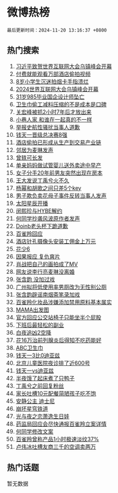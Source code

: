 # 微博热榜

`最后更新时间：2024-11-20 13:16:37 +0800`

## 热门搜索

1. [习近平致贺世界互联网大会乌镇峰会开幕](https://m.weibo.cn/search?containerid=100103type%3D1%26t%3D10%26q%3D%23%E4%B9%A0%E8%BF%91%E5%B9%B3%E8%87%B4%E8%B4%BA%E4%B8%96%E7%95%8C%E4%BA%92%E8%81%94%E7%BD%91%E5%A4%A7%E4%BC%9A%E4%B9%8C%E9%95%87%E5%B3%B0%E4%BC%9A%E5%BC%80%E5%B9%95%23&stream_entry_id=51&isnewpage=1&extparam=seat%3D1%26filter_type%3Drealtimehot%26stream_entry_id%3D51%26c_type%3D51%26cate%3D10103%26q%3D%2523%25E4%25B9%25A0%25E8%25BF%2591%25E5%25B9%25B3%25E8%2587%25B4%25E8%25B4%25BA%25E4%25B8%2596%25E7%2595%258C%25E4%25BA%2592%25E8%2581%2594%25E7%25BD%2591%25E5%25A4%25A7%25E4%25BC%259A%25E4%25B9%258C%25E9%2595%2587%25E5%25B3%25B0%25E4%25BC%259A%25E5%25BC%2580%25E5%25B9%2595%2523%26dgr%3D0%26pos%3D0%26display_time%3D1732079796%26pre_seqid%3D17320797961170235956815)
1. [付费就能观看万部酒店偷拍视频](https://m.weibo.cn/search?containerid=100103type%3D1%26t%3D10%26q%3D%23%E4%BB%98%E8%B4%B9%E5%B0%B1%E8%83%BD%E8%A7%82%E7%9C%8B%E4%B8%87%E9%83%A8%E9%85%92%E5%BA%97%E5%81%B7%E6%8B%8D%E8%A7%86%E9%A2%91%23&stream_entry_id=31&isnewpage=1&extparam=seat%3D1%26lcate%3D5001%26stream_entry_id%3D31%26q%3D%2523%25E4%25BB%2598%25E8%25B4%25B9%25E5%25B0%25B1%25E8%2583%25BD%25E8%25A7%2582%25E7%259C%258B%25E4%25B8%2587%25E9%2583%25A8%25E9%2585%2592%25E5%25BA%2597%25E5%2581%25B7%25E6%258B%258D%25E8%25A7%2586%25E9%25A2%2591%2523%26dgr%3D0%26filter_type%3Drealtimehot%26realpos%3D1%26pos%3D0%26flag%3D1%26cate%3D5001%26c_type%3D31%26band_rank%3D1%26display_time%3D1732079796%26pre_seqid%3D17320797961170235956815)
1. [8岁小学生沉迷拍烟卡手指溃烂](https://m.weibo.cn/search?containerid=100103type%3D1%26t%3D10%26q%3D%238%E5%B2%81%E5%B0%8F%E5%AD%A6%E7%94%9F%E6%B2%89%E8%BF%B7%E6%8B%8D%E7%83%9F%E5%8D%A1%E6%89%8B%E6%8C%87%E6%BA%83%E7%83%82%23&stream_entry_id=31&isnewpage=1&extparam=seat%3D1%26lcate%3D5001%26stream_entry_id%3D31%26q%3D%25238%25E5%25B2%2581%25E5%25B0%258F%25E5%25AD%25A6%25E7%2594%259F%25E6%25B2%2589%25E8%25BF%25B7%25E6%258B%258D%25E7%2583%259F%25E5%258D%25A1%25E6%2589%258B%25E6%258C%2587%25E6%25BA%2583%25E7%2583%2582%2523%26dgr%3D0%26filter_type%3Drealtimehot%26realpos%3D2%26pos%3D1%26flag%3D1%26cate%3D5001%26c_type%3D31%26band_rank%3D2%26display_time%3D1732079796%26pre_seqid%3D17320797961170235956815)
1. [2024世界互联网大会乌镇峰会开幕](https://m.weibo.cn/search?containerid=100103type%3D1%26t%3D10%26q%3D%232024%E4%B8%96%E7%95%8C%E4%BA%92%E8%81%94%E7%BD%91%E5%A4%A7%E4%BC%9A%E4%B9%8C%E9%95%87%E5%B3%B0%E4%BC%9A%E5%BC%80%E5%B9%95%23&stream_entry_id=31&isnewpage=1&extparam=seat%3D1%26lcate%3D5001%26stream_entry_id%3D31%26q%3D%25232024%25E4%25B8%2596%25E7%2595%258C%25E4%25BA%2592%25E8%2581%2594%25E7%25BD%2591%25E5%25A4%25A7%25E4%25BC%259A%25E4%25B9%258C%25E9%2595%2587%25E5%25B3%25B0%25E4%25BC%259A%25E5%25BC%2580%25E5%25B9%2595%2523%26dgr%3D0%26filter_type%3Drealtimehot%26realpos%3D3%26pos%3D2%26flag%3D0%26cate%3D5001%26c_type%3D31%26band_rank%3D3%26display_time%3D1732079796%26pre_seqid%3D17320797961170235956815)
1. [31岁985毕业国企设计师坠亡](https://m.weibo.cn/search?containerid=100103type%3D1%26t%3D10%26q%3D%2331%E5%B2%81985%E6%AF%95%E4%B8%9A%E5%9B%BD%E4%BC%81%E8%AE%BE%E8%AE%A1%E5%B8%88%E5%9D%A0%E4%BA%A1%23&stream_entry_id=31&isnewpage=1&extparam=seat%3D1%26lcate%3D5001%26stream_entry_id%3D31%26q%3D%252331%25E5%25B2%2581985%25E6%25AF%2595%25E4%25B8%259A%25E5%259B%25BD%25E4%25BC%2581%25E8%25AE%25BE%25E8%25AE%25A1%25E5%25B8%2588%25E5%259D%25A0%25E4%25BA%25A1%2523%26dgr%3D0%26filter_type%3Drealtimehot%26realpos%3D4%26pos%3D3%26flag%3D1%26cate%3D5001%26c_type%3D31%26band_rank%3D4%26display_time%3D1732079796%26pre_seqid%3D17320797961170235956815)
1. [卫生巾偷工减料压缩的不是成本是口碑](https://m.weibo.cn/search?containerid=100103type%3D1%26t%3D10%26q%3D%23%E5%8D%AB%E7%94%9F%E5%B7%BE%E5%81%B7%E5%B7%A5%E5%87%8F%E6%96%99%E5%8E%8B%E7%BC%A9%E7%9A%84%E4%B8%8D%E6%98%AF%E6%88%90%E6%9C%AC%E6%98%AF%E5%8F%A3%E7%A2%91%23&stream_entry_id=31&isnewpage=1&extparam=seat%3D1%26lcate%3D5001%26stream_entry_id%3D31%26q%3D%2523%25E5%258D%25AB%25E7%2594%259F%25E5%25B7%25BE%25E5%2581%25B7%25E5%25B7%25A5%25E5%2587%258F%25E6%2596%2599%25E5%258E%258B%25E7%25BC%25A9%25E7%259A%2584%25E4%25B8%258D%25E6%2598%25AF%25E6%2588%2590%25E6%259C%25AC%25E6%2598%25AF%25E5%258F%25A3%25E7%25A2%2591%2523%26dgr%3D0%26filter_type%3Drealtimehot%26realpos%3D5%26pos%3D4%26flag%3D0%26cate%3D5001%26c_type%3D31%26band_rank%3D5%26display_time%3D1732079796%26pre_seqid%3D17320797961170235956815)
1. [关宏峰被抓2小时7年后才放出来](https://m.weibo.cn/search?containerid=100103type%3D1%26t%3D10%26q%3D%E5%85%B3%E5%AE%8F%E5%B3%B0%E8%A2%AB%E6%8A%932%E5%B0%8F%E6%97%B67%E5%B9%B4%E5%90%8E%E6%89%8D%E6%94%BE%E5%87%BA%E6%9D%A5&stream_entry_id=31&isnewpage=1&extparam=seat%3D1%26lcate%3D5001%26stream_entry_id%3D31%26q%3D%25E5%2585%25B3%25E5%25AE%258F%25E5%25B3%25B0%25E8%25A2%25AB%25E6%258A%25932%25E5%25B0%258F%25E6%2597%25B67%25E5%25B9%25B4%25E5%2590%258E%25E6%2589%258D%25E6%2594%25BE%25E5%2587%25BA%25E6%259D%25A5%26dgr%3D0%26filter_type%3Drealtimehot%26realpos%3D6%26pos%3D5%26flag%3D1%26cate%3D5001%26c_type%3D31%26band_rank%3D6%26display_time%3D1732079796%26pre_seqid%3D17320797961170235956815)
1. [小巷人家 和谁在一起真的不一样](https://m.weibo.cn/search?containerid=100103type%3D1%26t%3D10%26q%3D%E5%B0%8F%E5%B7%B7%E4%BA%BA%E5%AE%B6+%E5%92%8C%E8%B0%81%E5%9C%A8%E4%B8%80%E8%B5%B7%E7%9C%9F%E7%9A%84%E4%B8%8D%E4%B8%80%E6%A0%B7&stream_entry_id=31&isnewpage=1&extparam=seat%3D1%26lcate%3D5001%26stream_entry_id%3D31%26q%3D%25E5%25B0%258F%25E5%25B7%25B7%25E4%25BA%25BA%25E5%25AE%25B6%2520%25E5%2592%258C%25E8%25B0%2581%25E5%259C%25A8%25E4%25B8%2580%25E8%25B5%25B7%25E7%259C%259F%25E7%259A%2584%25E4%25B8%258D%25E4%25B8%2580%25E6%25A0%25B7%26dgr%3D0%26filter_type%3Drealtimehot%26realpos%3D7%26pos%3D6%26flag%3D1%26cate%3D5001%26c_type%3D31%26band_rank%3D7%26display_time%3D1732079796%26pre_seqid%3D17320797961170235956815)
1. [举报史航性骚扰当事人道歉](https://m.weibo.cn/search?containerid=100103type%3D1%26t%3D10%26q%3D%23%E4%B8%BE%E6%8A%A5%E5%8F%B2%E8%88%AA%E6%80%A7%E9%AA%9A%E6%89%B0%E5%BD%93%E4%BA%8B%E4%BA%BA%E9%81%93%E6%AD%89%23&stream_entry_id=31&isnewpage=1&extparam=seat%3D1%26lcate%3D5001%26stream_entry_id%3D31%26q%3D%2523%25E4%25B8%25BE%25E6%258A%25A5%25E5%258F%25B2%25E8%2588%25AA%25E6%2580%25A7%25E9%25AA%259A%25E6%2589%25B0%25E5%25BD%2593%25E4%25BA%258B%25E4%25BA%25BA%25E9%2581%2593%25E6%25AD%2589%2523%26dgr%3D0%26filter_type%3Drealtimehot%26realpos%3D8%26pos%3D7%26flag%3D1%26cate%3D5001%26c_type%3D31%26band_rank%3D8%26display_time%3D1732079796%26pre_seqid%3D17320797961170235956815)
1. [钱天一晋级总决赛8强](https://m.weibo.cn/search?containerid=100103type%3D1%26t%3D10%26q%3D%23%E9%92%B1%E5%A4%A9%E4%B8%80%E6%99%8B%E7%BA%A7%E6%80%BB%E5%86%B3%E8%B5%9B8%E5%BC%BA%23&stream_entry_id=31&isnewpage=1&extparam=seat%3D1%26lcate%3D5001%26stream_entry_id%3D31%26q%3D%2523%25E9%2592%25B1%25E5%25A4%25A9%25E4%25B8%2580%25E6%2599%258B%25E7%25BA%25A7%25E6%2580%25BB%25E5%2586%25B3%25E8%25B5%259B8%25E5%25BC%25BA%2523%26dgr%3D0%26filter_type%3Drealtimehot%26realpos%3D9%26pos%3D8%26flag%3D1%26cate%3D5001%26c_type%3D31%26band_rank%3D9%26display_time%3D1732079796%26pre_seqid%3D17320797961170235956815)
1. [酒店偷拍已形成从生产到交易产业链](https://m.weibo.cn/search?containerid=100103type%3D1%26t%3D10%26q%3D%23%E9%85%92%E5%BA%97%E5%81%B7%E6%8B%8D%E5%B7%B2%E5%BD%A2%E6%88%90%E4%BB%8E%E7%94%9F%E4%BA%A7%E5%88%B0%E4%BA%A4%E6%98%93%E4%BA%A7%E4%B8%9A%E9%93%BE%23&stream_entry_id=31&isnewpage=1&extparam=seat%3D1%26lcate%3D5001%26stream_entry_id%3D31%26q%3D%2523%25E9%2585%2592%25E5%25BA%2597%25E5%2581%25B7%25E6%258B%258D%25E5%25B7%25B2%25E5%25BD%25A2%25E6%2588%2590%25E4%25BB%258E%25E7%2594%259F%25E4%25BA%25A7%25E5%2588%25B0%25E4%25BA%25A4%25E6%2598%2593%25E4%25BA%25A7%25E4%25B8%259A%25E9%2593%25BE%2523%26dgr%3D0%26filter_type%3Drealtimehot%26realpos%3D10%26pos%3D9%26flag%3D1%26cate%3D5001%26c_type%3D31%26band_rank%3D10%26display_time%3D1732079796%26pre_seqid%3D17320797961170235956815)
1. [邻居为麦琳发声](https://m.weibo.cn/search?containerid=100103type%3D1%26t%3D10%26q%3D%23%E9%82%BB%E5%B1%85%E4%B8%BA%E9%BA%A6%E7%90%B3%E5%8F%91%E5%A3%B0%23&stream_entry_id=31&isnewpage=1&extparam=seat%3D1%26lcate%3D5001%26stream_entry_id%3D31%26q%3D%2523%25E9%2582%25BB%25E5%25B1%2585%25E4%25B8%25BA%25E9%25BA%25A6%25E7%2590%25B3%25E5%258F%2591%25E5%25A3%25B0%2523%26dgr%3D0%26filter_type%3Drealtimehot%26realpos%3D11%26pos%3D10%26flag%3D1%26cate%3D5001%26c_type%3D31%26band_rank%3D11%26display_time%3D1732079796%26pre_seqid%3D17320797961170235956815)
1. [曾轶可长发](https://m.weibo.cn/search?containerid=100103type%3D1%26t%3D10%26q%3D%E6%9B%BE%E8%BD%B6%E5%8F%AF%E9%95%BF%E5%8F%91&stream_entry_id=31&isnewpage=1&extparam=seat%3D1%26lcate%3D5001%26stream_entry_id%3D31%26q%3D%25E6%259B%25BE%25E8%25BD%25B6%25E5%258F%25AF%25E9%2595%25BF%25E5%258F%2591%26dgr%3D0%26filter_type%3Drealtimehot%26realpos%3D12%26pos%3D11%26flag%3D1%26cate%3D5001%26c_type%3D31%26band_rank%3D12%26display_time%3D1732079796%26pre_seqid%3D17320797961170235956815)
1. [单亲妈妈做试管婴儿送外卖途中早产](https://m.weibo.cn/search?containerid=100103type%3D1%26t%3D10%26q%3D%23%E5%8D%95%E4%BA%B2%E5%A6%88%E5%A6%88%E5%81%9A%E8%AF%95%E7%AE%A1%E5%A9%B4%E5%84%BF%E9%80%81%E5%A4%96%E5%8D%96%E9%80%94%E4%B8%AD%E6%97%A9%E4%BA%A7%23&stream_entry_id=31&isnewpage=1&extparam=seat%3D1%26lcate%3D5001%26stream_entry_id%3D31%26q%3D%2523%25E5%258D%2595%25E4%25BA%25B2%25E5%25A6%2588%25E5%25A6%2588%25E5%2581%259A%25E8%25AF%2595%25E7%25AE%25A1%25E5%25A9%25B4%25E5%2584%25BF%25E9%2580%2581%25E5%25A4%2596%25E5%258D%2596%25E9%2580%2594%25E4%25B8%25AD%25E6%2597%25A9%25E4%25BA%25A7%2523%26dgr%3D0%26filter_type%3Drealtimehot%26realpos%3D13%26pos%3D12%26flag%3D2%26cate%3D5001%26c_type%3D31%26band_rank%3D13%26display_time%3D1732079796%26pre_seqid%3D17320797961170235956815)
1. [女子分手20年前男友突然出现在房本](https://m.weibo.cn/search?containerid=100103type%3D1%26t%3D10%26q%3D%23%E5%A5%B3%E5%AD%90%E5%88%86%E6%89%8B20%E5%B9%B4%E5%89%8D%E7%94%B7%E5%8F%8B%E7%AA%81%E7%84%B6%E5%87%BA%E7%8E%B0%E5%9C%A8%E6%88%BF%E6%9C%AC%23&stream_entry_id=31&isnewpage=1&extparam=seat%3D1%26lcate%3D5001%26stream_entry_id%3D31%26q%3D%2523%25E5%25A5%25B3%25E5%25AD%2590%25E5%2588%2586%25E6%2589%258B20%25E5%25B9%25B4%25E5%2589%258D%25E7%2594%25B7%25E5%258F%258B%25E7%25AA%2581%25E7%2584%25B6%25E5%2587%25BA%25E7%258E%25B0%25E5%259C%25A8%25E6%2588%25BF%25E6%259C%25AC%2523%26dgr%3D0%26filter_type%3Drealtimehot%26realpos%3D14%26pos%3D13%26flag%3D2%26cate%3D5001%26c_type%3D31%26band_rank%3D14%26display_time%3D1732079796%26pre_seqid%3D17320797961170235956815)
1. [王大发说丁禹兮火不久](https://m.weibo.cn/search?containerid=100103type%3D1%26t%3D10%26q%3D%23%E7%8E%8B%E5%A4%A7%E5%8F%91%E8%AF%B4%E4%B8%81%E7%A6%B9%E5%85%AE%E7%81%AB%E4%B8%8D%E4%B9%85%23&stream_entry_id=31&isnewpage=1&extparam=seat%3D1%26lcate%3D5001%26stream_entry_id%3D31%26q%3D%2523%25E7%258E%258B%25E5%25A4%25A7%25E5%258F%2591%25E8%25AF%25B4%25E4%25B8%2581%25E7%25A6%25B9%25E5%2585%25AE%25E7%2581%25AB%25E4%25B8%258D%25E4%25B9%2585%2523%26dgr%3D0%26filter_type%3Drealtimehot%26realpos%3D15%26pos%3D14%26flag%3D2%26cate%3D5001%26c_type%3D31%26band_rank%3D15%26display_time%3D1732079796%26pre_seqid%3D17320797961170235956815)
1. [杨幂和胡歌之间只差5个key](https://m.weibo.cn/search?containerid=100103type%3D1%26t%3D10%26q%3D%23%E6%9D%A8%E5%B9%82%E5%92%8C%E8%83%A1%E6%AD%8C%E4%B9%8B%E9%97%B4%E5%8F%AA%E5%B7%AE5%E4%B8%AAkey%23&stream_entry_id=31&isnewpage=1&extparam=seat%3D1%26lcate%3D5001%26stream_entry_id%3D31%26q%3D%2523%25E6%259D%25A8%25E5%25B9%2582%25E5%2592%258C%25E8%2583%25A1%25E6%25AD%258C%25E4%25B9%258B%25E9%2597%25B4%25E5%258F%25AA%25E5%25B7%25AE5%25E4%25B8%25AAkey%2523%26dgr%3D0%26filter_type%3Drealtimehot%26realpos%3D16%26pos%3D15%26flag%3D2%26cate%3D5001%26c_type%3D31%26band_rank%3D16%26display_time%3D1732079796%26pre_seqid%3D17320797961170235956815)
1. [男子欺负卖花母子事件反转当事人发声](https://m.weibo.cn/search?containerid=100103type%3D1%26t%3D10%26q%3D%23%E7%94%B7%E5%AD%90%E6%AC%BA%E8%B4%9F%E5%8D%96%E8%8A%B1%E6%AF%8D%E5%AD%90%E4%BA%8B%E4%BB%B6%E5%8F%8D%E8%BD%AC%E5%BD%93%E4%BA%8B%E4%BA%BA%E5%8F%91%E5%A3%B0%23&stream_entry_id=31&isnewpage=1&extparam=seat%3D1%26lcate%3D5001%26stream_entry_id%3D31%26q%3D%2523%25E7%2594%25B7%25E5%25AD%2590%25E6%25AC%25BA%25E8%25B4%259F%25E5%258D%2596%25E8%258A%25B1%25E6%25AF%258D%25E5%25AD%2590%25E4%25BA%258B%25E4%25BB%25B6%25E5%258F%258D%25E8%25BD%25AC%25E5%25BD%2593%25E4%25BA%258B%25E4%25BA%25BA%25E5%258F%2591%25E5%25A3%25B0%2523%26dgr%3D0%26filter_type%3Drealtimehot%26realpos%3D17%26pos%3D16%26flag%3D1%26cate%3D5001%26c_type%3D31%26band_rank%3D17%26display_time%3D1732079796%26pre_seqid%3D17320797961170235956815)
1. [太阳星辰开播](https://m.weibo.cn/search?containerid=100103type%3D1%26t%3D10%26q%3D%23%E5%A4%AA%E9%98%B3%E6%98%9F%E8%BE%B0%E5%BC%80%E6%92%AD%23&stream_entry_id=31&isnewpage=1&extparam=seat%3D1%26lcate%3D5001%26stream_entry_id%3D31%26q%3D%2523%25E5%25A4%25AA%25E9%2598%25B3%25E6%2598%259F%25E8%25BE%25B0%25E5%25BC%2580%25E6%2592%25AD%2523%26dgr%3D0%26filter_type%3Drealtimehot%26realpos%3D18%26pos%3D17%26flag%3D1%26cate%3D5001%26c_type%3D31%26band_rank%3D18%26display_time%3D1732079796%26pre_seqid%3D17320797961170235956815)
1. [闵熙珍与HYBE解约](https://m.weibo.cn/search?containerid=100103type%3D1%26t%3D10%26q%3D%23%E9%97%B5%E7%86%99%E7%8F%8D%E4%B8%8EHYBE%E8%A7%A3%E7%BA%A6%23&stream_entry_id=31&isnewpage=1&extparam=seat%3D1%26lcate%3D5001%26stream_entry_id%3D31%26q%3D%2523%25E9%2597%25B5%25E7%2586%2599%25E7%258F%258D%25E4%25B8%258EHYBE%25E8%25A7%25A3%25E7%25BA%25A6%2523%26dgr%3D0%26filter_type%3Drealtimehot%26realpos%3D19%26pos%3D18%26flag%3D1%26cate%3D5001%26c_type%3D31%26band_rank%3D19%26display_time%3D1732079796%26pre_seqid%3D17320797961170235956815)
1. [何同学抄袭风波原作者发声](https://m.weibo.cn/search?containerid=100103type%3D1%26t%3D10%26q%3D%23%E4%BD%95%E5%90%8C%E5%AD%A6%E6%8A%84%E8%A2%AD%E9%A3%8E%E6%B3%A2%E5%8E%9F%E4%BD%9C%E8%80%85%E5%8F%91%E5%A3%B0%23&stream_entry_id=31&isnewpage=1&extparam=seat%3D1%26lcate%3D5001%26stream_entry_id%3D31%26q%3D%2523%25E4%25BD%2595%25E5%2590%258C%25E5%25AD%25A6%25E6%258A%2584%25E8%25A2%25AD%25E9%25A3%258E%25E6%25B3%25A2%25E5%258E%259F%25E4%25BD%259C%25E8%2580%2585%25E5%258F%2591%25E5%25A3%25B0%2523%26dgr%3D0%26filter_type%3Drealtimehot%26realpos%3D20%26pos%3D19%26flag%3D0%26cate%3D5001%26c_type%3D31%26band_rank%3D20%26display_time%3D1732079796%26pre_seqid%3D17320797961170235956815)
1. [Doinb老头杯下跪道歉](https://m.weibo.cn/search?containerid=100103type%3D1%26t%3D10%26q%3D%23Doinb%E8%80%81%E5%A4%B4%E6%9D%AF%E4%B8%8B%E8%B7%AA%E9%81%93%E6%AD%89%23&stream_entry_id=31&isnewpage=1&extparam=seat%3D1%26lcate%3D5001%26stream_entry_id%3D31%26q%3D%2523Doinb%25E8%2580%2581%25E5%25A4%25B4%25E6%259D%25AF%25E4%25B8%258B%25E8%25B7%25AA%25E9%2581%2593%25E6%25AD%2589%2523%26dgr%3D0%26filter_type%3Drealtimehot%26realpos%3D21%26pos%3D20%26flag%3D0%26cate%3D5001%26c_type%3D31%26band_rank%3D21%26display_time%3D1732079796%26pre_seqid%3D17320797961170235956815)
1. [百雀羚回应](https://m.weibo.cn/search?containerid=100103type%3D1%26t%3D10%26q%3D%23%E7%99%BE%E9%9B%80%E7%BE%9A%E5%9B%9E%E5%BA%94%23&stream_entry_id=31&isnewpage=1&extparam=seat%3D1%26lcate%3D5001%26stream_entry_id%3D31%26q%3D%2523%25E7%2599%25BE%25E9%259B%2580%25E7%25BE%259A%25E5%259B%259E%25E5%25BA%2594%2523%26dgr%3D0%26filter_type%3Drealtimehot%26realpos%3D22%26pos%3D21%26flag%3D0%26cate%3D5001%26c_type%3D31%26band_rank%3D22%26display_time%3D1732079796%26pre_seqid%3D17320797961170235956815)
1. [酒店针孔摄像头安装工佣金上万元](https://m.weibo.cn/search?containerid=100103type%3D1%26t%3D10%26q%3D%23%E9%85%92%E5%BA%97%E9%92%88%E5%AD%94%E6%91%84%E5%83%8F%E5%A4%B4%E5%AE%89%E8%A3%85%E5%B7%A5%E4%BD%A3%E9%87%91%E4%B8%8A%E4%B8%87%E5%85%83%23&stream_entry_id=31&isnewpage=1&extparam=seat%3D1%26lcate%3D5001%26stream_entry_id%3D31%26q%3D%2523%25E9%2585%2592%25E5%25BA%2597%25E9%2592%2588%25E5%25AD%2594%25E6%2591%2584%25E5%2583%258F%25E5%25A4%25B4%25E5%25AE%2589%25E8%25A3%2585%25E5%25B7%25A5%25E4%25BD%25A3%25E9%2587%2591%25E4%25B8%258A%25E4%25B8%2587%25E5%2585%2583%2523%26dgr%3D0%26filter_type%3Drealtimehot%26realpos%3D23%26pos%3D22%26flag%3D0%26cate%3D5001%26c_type%3D31%26band_rank%3D23%26display_time%3D1732079796%26pre_seqid%3D17320797961170235956815)
1. [花少6](https://m.weibo.cn/search?containerid=100103type%3D1%26t%3D10%26q%3D%E8%8A%B1%E5%B0%916&stream_entry_id=31&isnewpage=1&extparam=seat%3D1%26lcate%3D5001%26stream_entry_id%3D31%26q%3D%25E8%258A%25B1%25E5%25B0%25916%26dgr%3D0%26filter_type%3Drealtimehot%26realpos%3D24%26pos%3D23%26flag%3D1%26cate%3D5001%26c_type%3D31%26band_rank%3D24%26display_time%3D1732079796%26pre_seqid%3D17320797961170235956815)
1. [因果报应 复仇爽片](https://m.weibo.cn/search?containerid=100103type%3D1%26t%3D10%26q%3D%E5%9B%A0%E6%9E%9C%E6%8A%A5%E5%BA%94+%E5%A4%8D%E4%BB%87%E7%88%BD%E7%89%87&stream_entry_id=31&isnewpage=1&extparam=seat%3D1%26lcate%3D5001%26stream_entry_id%3D31%26q%3D%25E5%259B%25A0%25E6%259E%259C%25E6%258A%25A5%25E5%25BA%2594%2520%25E5%25A4%258D%25E4%25BB%2587%25E7%2588%25BD%25E7%2589%2587%26dgr%3D0%26filter_type%3Drealtimehot%26realpos%3D25%26pos%3D24%26flag%3D1%26cate%3D5001%26c_type%3D31%26band_rank%3D25%26display_time%3D1732079796%26pre_seqid%3D17320797961170235956815)
1. [肖战把自己的画拍成了MV](https://m.weibo.cn/search?containerid=100103type%3D1%26t%3D10%26q%3D%23%E8%82%96%E6%88%98%E6%8A%8A%E8%87%AA%E5%B7%B1%E7%9A%84%E7%94%BB%E6%8B%8D%E6%88%90%E4%BA%86MV%23&stream_entry_id=31&isnewpage=1&extparam=seat%3D1%26lcate%3D5001%26stream_entry_id%3D31%26q%3D%2523%25E8%2582%2596%25E6%2588%2598%25E6%258A%258A%25E8%2587%25AA%25E5%25B7%25B1%25E7%259A%2584%25E7%2594%25BB%25E6%258B%258D%25E6%2588%2590%25E4%25BA%2586MV%2523%26dgr%3D0%26filter_type%3Drealtimehot%26realpos%3D26%26pos%3D25%26flag%3D1%26cate%3D5001%26c_type%3D31%26band_rank%3D26%26display_time%3D1732079796%26pre_seqid%3D17320797961170235956815)
1. [网友说李行亮麦琳没离婚](https://m.weibo.cn/search?containerid=100103type%3D1%26t%3D10%26q%3D%23%E7%BD%91%E5%8F%8B%E8%AF%B4%E6%9D%8E%E8%A1%8C%E4%BA%AE%E9%BA%A6%E7%90%B3%E6%B2%A1%E7%A6%BB%E5%A9%9A%23&stream_entry_id=31&isnewpage=1&extparam=seat%3D1%26lcate%3D5001%26stream_entry_id%3D31%26q%3D%2523%25E7%25BD%2591%25E5%258F%258B%25E8%25AF%25B4%25E6%259D%258E%25E8%25A1%258C%25E4%25BA%25AE%25E9%25BA%25A6%25E7%2590%25B3%25E6%25B2%25A1%25E7%25A6%25BB%25E5%25A9%259A%2523%26dgr%3D0%26filter_type%3Drealtimehot%26realpos%3D27%26pos%3D26%26flag%3D1%26cate%3D5001%26c_type%3D31%26band_rank%3D27%26display_time%3D1732079796%26pre_seqid%3D17320797961170235956815)
1. [张含韵 没加过戏](https://m.weibo.cn/search?containerid=100103type%3D1%26t%3D10%26q%3D%E5%BC%A0%E5%90%AB%E9%9F%B5+%E6%B2%A1%E5%8A%A0%E8%BF%87%E6%88%8F&stream_entry_id=31&isnewpage=1&extparam=seat%3D1%26lcate%3D5001%26stream_entry_id%3D31%26q%3D%25E5%25BC%25A0%25E5%2590%25AB%25E9%259F%25B5%2520%25E6%25B2%25A1%25E5%258A%25A0%25E8%25BF%2587%25E6%2588%258F%26dgr%3D0%26filter_type%3Drealtimehot%26realpos%3D28%26pos%3D27%26flag%3D1%26cate%3D5001%26c_type%3D31%26band_rank%3D28%26display_time%3D1732079796%26pre_seqid%3D17320797961170235956815)
1. [广州拟将低使用率男厕改为无性别公厕](https://m.weibo.cn/search?containerid=100103type%3D1%26t%3D10%26q%3D%23%E5%B9%BF%E5%B7%9E%E6%8B%9F%E5%B0%86%E4%BD%8E%E4%BD%BF%E7%94%A8%E7%8E%87%E7%94%B7%E5%8E%95%E6%94%B9%E4%B8%BA%E6%97%A0%E6%80%A7%E5%88%AB%E5%85%AC%E5%8E%95%23&stream_entry_id=31&isnewpage=1&extparam=seat%3D1%26lcate%3D5001%26stream_entry_id%3D31%26q%3D%2523%25E5%25B9%25BF%25E5%25B7%259E%25E6%258B%259F%25E5%25B0%2586%25E4%25BD%258E%25E4%25BD%25BF%25E7%2594%25A8%25E7%258E%2587%25E7%2594%25B7%25E5%258E%2595%25E6%2594%25B9%25E4%25B8%25BA%25E6%2597%25A0%25E6%2580%25A7%25E5%2588%25AB%25E5%2585%25AC%25E5%258E%2595%2523%26dgr%3D0%26filter_type%3Drealtimehot%26realpos%3D29%26pos%3D28%26flag%3D0%26cate%3D5001%26c_type%3D31%26band_rank%3D29%26display_time%3D1732079796%26pre_seqid%3D17320797961170235956815)
1. [张含韵辟谣南烟斋笔录加戏](https://m.weibo.cn/search?containerid=100103type%3D1%26t%3D10%26q%3D%23%E5%BC%A0%E5%90%AB%E9%9F%B5%E8%BE%9F%E8%B0%A3%E5%8D%97%E7%83%9F%E6%96%8B%E7%AC%94%E5%BD%95%E5%8A%A0%E6%88%8F%23&stream_entry_id=31&isnewpage=1&extparam=seat%3D1%26lcate%3D5001%26stream_entry_id%3D31%26q%3D%2523%25E5%25BC%25A0%25E5%2590%25AB%25E9%259F%25B5%25E8%25BE%259F%25E8%25B0%25A3%25E5%258D%2597%25E7%2583%259F%25E6%2596%258B%25E7%25AC%2594%25E5%25BD%2595%25E5%258A%25A0%25E6%2588%258F%2523%26dgr%3D0%26filter_type%3Drealtimehot%26realpos%3D30%26pos%3D29%26flag%3D1%26cate%3D5001%26c_type%3D31%26band_rank%3D30%26display_time%3D1732079796%26pre_seqid%3D17320797961170235956815)
1. [百雀羚化妆品涉嫌添加禁用原料基本属实](https://m.weibo.cn/search?containerid=100103type%3D1%26t%3D10%26q%3D%23%E7%99%BE%E9%9B%80%E7%BE%9A%E5%8C%96%E5%A6%86%E5%93%81%E6%B6%89%E5%AB%8C%E6%B7%BB%E5%8A%A0%E7%A6%81%E7%94%A8%E5%8E%9F%E6%96%99%E5%9F%BA%E6%9C%AC%E5%B1%9E%E5%AE%9E%23&stream_entry_id=31&isnewpage=1&extparam=seat%3D1%26lcate%3D5001%26stream_entry_id%3D31%26q%3D%2523%25E7%2599%25BE%25E9%259B%2580%25E7%25BE%259A%25E5%258C%2596%25E5%25A6%2586%25E5%2593%2581%25E6%25B6%2589%25E5%25AB%258C%25E6%25B7%25BB%25E5%258A%25A0%25E7%25A6%2581%25E7%2594%25A8%25E5%258E%259F%25E6%2596%2599%25E5%259F%25BA%25E6%259C%25AC%25E5%25B1%259E%25E5%25AE%259E%2523%26dgr%3D0%26filter_type%3Drealtimehot%26realpos%3D31%26pos%3D30%26flag%3D0%26cate%3D5001%26c_type%3D31%26band_rank%3D31%26display_time%3D1732079796%26pre_seqid%3D17320797961170235956815)
1. [MAMA出发图](https://m.weibo.cn/search?containerid=100103type%3D1%26t%3D10%26q%3D%23MAMA%E5%87%BA%E5%8F%91%E5%9B%BE%23&stream_entry_id=31&isnewpage=1&extparam=seat%3D1%26lcate%3D5001%26stream_entry_id%3D31%26q%3D%2523MAMA%25E5%2587%25BA%25E5%258F%2591%25E5%259B%25BE%2523%26dgr%3D0%26filter_type%3Drealtimehot%26realpos%3D32%26pos%3D31%26flag%3D0%26cate%3D5001%26c_type%3D31%26band_rank%3D32%26display_time%3D1732079796%26pre_seqid%3D17320797961170235956815)
1. [官方回应公交站椅子只能坐半个屁股](https://m.weibo.cn/search?containerid=100103type%3D1%26t%3D10%26q%3D%23%E5%AE%98%E6%96%B9%E5%9B%9E%E5%BA%94%E5%85%AC%E4%BA%A4%E7%AB%99%E6%A4%85%E5%AD%90%E5%8F%AA%E8%83%BD%E5%9D%90%E5%8D%8A%E4%B8%AA%E5%B1%81%E8%82%A1%23&stream_entry_id=31&isnewpage=1&extparam=seat%3D1%26lcate%3D5001%26stream_entry_id%3D31%26q%3D%2523%25E5%25AE%2598%25E6%2596%25B9%25E5%259B%259E%25E5%25BA%2594%25E5%2585%25AC%25E4%25BA%25A4%25E7%25AB%2599%25E6%25A4%2585%25E5%25AD%2590%25E5%258F%25AA%25E8%2583%25BD%25E5%259D%2590%25E5%258D%258A%25E4%25B8%25AA%25E5%25B1%2581%25E8%2582%25A1%2523%26dgr%3D0%26filter_type%3Drealtimehot%26realpos%3D33%26pos%3D32%26flag%3D1%26cate%3D5001%26c_type%3D31%26band_rank%3D33%26display_time%3D1732079796%26pre_seqid%3D17320797961170235956815)
1. [下班后最轻松的副业](https://m.weibo.cn/search?containerid=100103type%3D1%26t%3D10%26q%3D%E4%B8%8B%E7%8F%AD%E5%90%8E%E6%9C%80%E8%BD%BB%E6%9D%BE%E7%9A%84%E5%89%AF%E4%B8%9A&stream_entry_id=31&isnewpage=1&extparam=seat%3D1%26lcate%3D5001%26stream_entry_id%3D31%26q%3D%25E4%25B8%258B%25E7%258F%25AD%25E5%2590%258E%25E6%259C%2580%25E8%25BD%25BB%25E6%259D%25BE%25E7%259A%2584%25E5%2589%25AF%25E4%25B8%259A%26dgr%3D0%26filter_type%3Drealtimehot%26realpos%3D34%26pos%3D33%26flag%3D0%26cate%3D5001%26c_type%3D31%26band_rank%3D34%26display_time%3D1732079796%26pre_seqid%3D17320797961170235956815)
1. [白夜追凶2空降](https://m.weibo.cn/search?containerid=100103type%3D1%26t%3D10%26q%3D%E7%99%BD%E5%A4%9C%E8%BF%BD%E5%87%B62%E7%A9%BA%E9%99%8D&stream_entry_id=31&isnewpage=1&extparam=seat%3D1%26lcate%3D5001%26stream_entry_id%3D31%26q%3D%25E7%2599%25BD%25E5%25A4%259C%25E8%25BF%25BD%25E5%2587%25B62%25E7%25A9%25BA%25E9%2599%258D%26dgr%3D0%26filter_type%3Drealtimehot%26realpos%3D35%26pos%3D34%26flag%3D1%26cate%3D5001%26c_type%3D31%26band_rank%3D35%26display_time%3D1732079796%26pre_seqid%3D17320797961170235956815)
1. [花16万治前列腺炎后得知不吃药能好](https://m.weibo.cn/search?containerid=100103type%3D1%26t%3D10%26q%3D%23%E8%8A%B116%E4%B8%87%E6%B2%BB%E5%89%8D%E5%88%97%E8%85%BA%E7%82%8E%E5%90%8E%E5%BE%97%E7%9F%A5%E4%B8%8D%E5%90%83%E8%8D%AF%E8%83%BD%E5%A5%BD%23&stream_entry_id=31&isnewpage=1&extparam=seat%3D1%26lcate%3D5001%26stream_entry_id%3D31%26q%3D%2523%25E8%258A%25B116%25E4%25B8%2587%25E6%25B2%25BB%25E5%2589%258D%25E5%2588%2597%25E8%2585%25BA%25E7%2582%258E%25E5%2590%258E%25E5%25BE%2597%25E7%259F%25A5%25E4%25B8%258D%25E5%2590%2583%25E8%258D%25AF%25E8%2583%25BD%25E5%25A5%25BD%2523%26dgr%3D0%26filter_type%3Drealtimehot%26realpos%3D36%26pos%3D35%26flag%3D0%26cate%3D5001%26c_type%3D31%26band_rank%3D36%26display_time%3D1732079796%26pre_seqid%3D17320797961170235956815)
1. [ABC卫生巾](https://m.weibo.cn/search?containerid=100103type%3D1%26t%3D10%26q%3D%23ABC%E5%8D%AB%E7%94%9F%E5%B7%BE%23&stream_entry_id=31&isnewpage=1&extparam=seat%3D1%26lcate%3D5001%26stream_entry_id%3D31%26q%3D%2523ABC%25E5%258D%25AB%25E7%2594%259F%25E5%25B7%25BE%2523%26dgr%3D0%26filter_type%3Drealtimehot%26realpos%3D37%26pos%3D36%26flag%3D0%26cate%3D5001%26c_type%3D31%26band_rank%3D37%26display_time%3D1732079796%26pre_seqid%3D17320797961170235956815)
1. [钱天一3比0迪亚兹](https://m.weibo.cn/search?containerid=100103type%3D1%26t%3D10%26q%3D%23%E9%92%B1%E5%A4%A9%E4%B8%803%E6%AF%940%E8%BF%AA%E4%BA%9A%E5%85%B9%23&stream_entry_id=31&isnewpage=1&extparam=seat%3D1%26lcate%3D5001%26stream_entry_id%3D31%26q%3D%2523%25E9%2592%25B1%25E5%25A4%25A9%25E4%25B8%25803%25E6%25AF%25940%25E8%25BF%25AA%25E4%25BA%259A%25E5%2585%25B9%2523%26dgr%3D0%26filter_type%3Drealtimehot%26realpos%3D38%26pos%3D37%26flag%3D1%26cate%3D5001%26c_type%3D31%26band_rank%3D38%26display_time%3D1732079796%26pre_seqid%3D17320797961170235956815)
1. [北京儿童医院夜诊排了近600号](https://m.weibo.cn/search?containerid=100103type%3D1%26t%3D10%26q%3D%23%E5%8C%97%E4%BA%AC%E5%84%BF%E7%AB%A5%E5%8C%BB%E9%99%A2%E5%A4%9C%E8%AF%8A%E6%8E%92%E4%BA%86%E8%BF%91600%E5%8F%B7%23&stream_entry_id=31&isnewpage=1&extparam=seat%3D1%26lcate%3D5001%26stream_entry_id%3D31%26q%3D%2523%25E5%258C%2597%25E4%25BA%25AC%25E5%2584%25BF%25E7%25AB%25A5%25E5%258C%25BB%25E9%2599%25A2%25E5%25A4%259C%25E8%25AF%258A%25E6%258E%2592%25E4%25BA%2586%25E8%25BF%2591600%25E5%258F%25B7%2523%26dgr%3D0%26filter_type%3Drealtimehot%26realpos%3D39%26pos%3D38%26flag%3D0%26cate%3D5001%26c_type%3D31%26band_rank%3D39%26display_time%3D1732079796%26pre_seqid%3D17320797961170235956815)
1. [钱天一vs迪亚兹](https://m.weibo.cn/search?containerid=100103type%3D1%26t%3D10%26q%3D%23%E9%92%B1%E5%A4%A9%E4%B8%80vs%E8%BF%AA%E4%BA%9A%E5%85%B9%23&stream_entry_id=31&isnewpage=1&extparam=seat%3D1%26lcate%3D5001%26stream_entry_id%3D31%26q%3D%2523%25E9%2592%25B1%25E5%25A4%25A9%25E4%25B8%2580vs%25E8%25BF%25AA%25E4%25BA%259A%25E5%2585%25B9%2523%26dgr%3D0%26filter_type%3Drealtimehot%26realpos%3D40%26pos%3D39%26flag%3D0%26cate%3D5001%26c_type%3D31%26band_rank%3D40%26display_time%3D1732079796%26pre_seqid%3D17320797961170235956815)
1. [半夜饿了起床煮了只鸭子](https://m.weibo.cn/search?containerid=100103type%3D1%26t%3D10%26q%3D%E5%8D%8A%E5%A4%9C%E9%A5%BF%E4%BA%86%E8%B5%B7%E5%BA%8A%E7%85%AE%E4%BA%86%E5%8F%AA%E9%B8%AD%E5%AD%90&stream_entry_id=31&isnewpage=1&extparam=seat%3D1%26lcate%3D5001%26stream_entry_id%3D31%26q%3D%25E5%258D%258A%25E5%25A4%259C%25E9%25A5%25BF%25E4%25BA%2586%25E8%25B5%25B7%25E5%25BA%258A%25E7%2585%25AE%25E4%25BA%2586%25E5%258F%25AA%25E9%25B8%25AD%25E5%25AD%2590%26dgr%3D0%26filter_type%3Drealtimehot%26realpos%3D41%26pos%3D40%26flag%3D1%26cate%3D5001%26c_type%3D31%26band_rank%3D41%26display_time%3D1732079796%26pre_seqid%3D17320797961170235956815)
1. [丁禹兮之前回复粉丝](https://m.weibo.cn/search?containerid=100103type%3D1%26t%3D10%26q%3D%23%E4%B8%81%E7%A6%B9%E5%85%AE%E4%B9%8B%E5%89%8D%E5%9B%9E%E5%A4%8D%E7%B2%89%E4%B8%9D%23&stream_entry_id=31&isnewpage=1&extparam=seat%3D1%26lcate%3D5001%26stream_entry_id%3D31%26q%3D%2523%25E4%25B8%2581%25E7%25A6%25B9%25E5%2585%25AE%25E4%25B9%258B%25E5%2589%258D%25E5%259B%259E%25E5%25A4%258D%25E7%25B2%2589%25E4%25B8%259D%2523%26dgr%3D0%26filter_type%3Drealtimehot%26realpos%3D42%26pos%3D41%26flag%3D0%26cate%3D5001%26c_type%3D31%26band_rank%3D42%26display_time%3D1732079796%26pre_seqid%3D17320797961170235956815)
1. [家长吐槽10元配餐简陋孩子吃不饱](https://m.weibo.cn/search?containerid=100103type%3D1%26t%3D10%26q%3D%23%E5%AE%B6%E9%95%BF%E5%90%90%E6%A7%BD10%E5%85%83%E9%85%8D%E9%A4%90%E7%AE%80%E9%99%8B%E5%AD%A9%E5%AD%90%E5%90%83%E4%B8%8D%E9%A5%B1%23&stream_entry_id=31&isnewpage=1&extparam=seat%3D1%26lcate%3D5001%26stream_entry_id%3D31%26q%3D%2523%25E5%25AE%25B6%25E9%2595%25BF%25E5%2590%2590%25E6%25A7%25BD10%25E5%2585%2583%25E9%2585%258D%25E9%25A4%2590%25E7%25AE%2580%25E9%2599%258B%25E5%25AD%25A9%25E5%25AD%2590%25E5%2590%2583%25E4%25B8%258D%25E9%25A5%25B1%2523%26dgr%3D0%26filter_type%3Drealtimehot%26realpos%3D43%26pos%3D42%26flag%3D0%26cate%3D5001%26c_type%3D31%26band_rank%3D43%26display_time%3D1732079796%26pre_seqid%3D17320797961170235956815)
1. [安静公主 迪士尼](https://m.weibo.cn/search?containerid=100103type%3D1%26t%3D10%26q%3D%E5%AE%89%E9%9D%99%E5%85%AC%E4%B8%BB+%E8%BF%AA%E5%A3%AB%E5%B0%BC&stream_entry_id=31&isnewpage=1&extparam=seat%3D1%26lcate%3D5001%26stream_entry_id%3D31%26q%3D%25E5%25AE%2589%25E9%259D%2599%25E5%2585%25AC%25E4%25B8%25BB%2520%25E8%25BF%25AA%25E5%25A3%25AB%25E5%25B0%25BC%26dgr%3D0%26filter_type%3Drealtimehot%26realpos%3D44%26pos%3D43%26flag%3D1%26cate%3D5001%26c_type%3D31%26band_rank%3D44%26display_time%3D1732079796%26pre_seqid%3D17320797961170235956815)
1. [崩坏星穹铁道](https://m.weibo.cn/search?containerid=100103type%3D1%26t%3D10%26q%3D%23%E5%B4%A9%E5%9D%8F%E6%98%9F%E7%A9%B9%E9%93%81%E9%81%93%23&stream_entry_id=31&isnewpage=1&extparam=seat%3D1%26lcate%3D5001%26stream_entry_id%3D31%26q%3D%2523%25E5%25B4%25A9%25E5%259D%258F%25E6%2598%259F%25E7%25A9%25B9%25E9%2593%2581%25E9%2581%2593%2523%26dgr%3D0%26filter_type%3Drealtimehot%26realpos%3D45%26pos%3D44%26flag%3D1%26cate%3D5001%26c_type%3D31%26band_rank%3D45%26display_time%3D1732079796%26pre_seqid%3D17320797961170235956815)
1. [光与夜之恋萧逸生日娃](https://m.weibo.cn/search?containerid=100103type%3D1%26t%3D10%26q%3D%E5%85%89%E4%B8%8E%E5%A4%9C%E4%B9%8B%E6%81%8B%E8%90%A7%E9%80%B8%E7%94%9F%E6%97%A5%E5%A8%83&stream_entry_id=31&isnewpage=1&extparam=seat%3D1%26lcate%3D5001%26stream_entry_id%3D31%26q%3D%25E5%2585%2589%25E4%25B8%258E%25E5%25A4%259C%25E4%25B9%258B%25E6%2581%258B%25E8%2590%25A7%25E9%2580%25B8%25E7%2594%259F%25E6%2597%25A5%25E5%25A8%2583%26dgr%3D0%26filter_type%3Drealtimehot%26realpos%3D46%26pos%3D45%26flag%3D1%26cate%3D5001%26c_type%3D31%26band_rank%3D46%26display_time%3D1732079796%26pre_seqid%3D17320797961170235956815)
1. [药监局回应会尽快通报百雀羚立案详情](https://m.weibo.cn/search?containerid=100103type%3D1%26t%3D10%26q%3D%23%E8%8D%AF%E7%9B%91%E5%B1%80%E5%9B%9E%E5%BA%94%E4%BC%9A%E5%B0%BD%E5%BF%AB%E9%80%9A%E6%8A%A5%E7%99%BE%E9%9B%80%E7%BE%9A%E7%AB%8B%E6%A1%88%E8%AF%A6%E6%83%85%23&stream_entry_id=31&isnewpage=1&extparam=seat%3D1%26lcate%3D5001%26stream_entry_id%3D31%26q%3D%2523%25E8%258D%25AF%25E7%259B%2591%25E5%25B1%2580%25E5%259B%259E%25E5%25BA%2594%25E4%25BC%259A%25E5%25B0%25BD%25E5%25BF%25AB%25E9%2580%259A%25E6%258A%25A5%25E7%2599%25BE%25E9%259B%2580%25E7%25BE%259A%25E7%25AB%258B%25E6%25A1%2588%25E8%25AF%25A6%25E6%2583%2585%2523%26dgr%3D0%26filter_type%3Drealtimehot%26realpos%3D47%26pos%3D46%26flag%3D1%26cate%3D5001%26c_type%3D31%26band_rank%3D47%26display_time%3D1732079796%26pre_seqid%3D17320797961170235956815)
1. [何同学修改文案](https://m.weibo.cn/search?containerid=100103type%3D1%26t%3D10%26q%3D%23%E4%BD%95%E5%90%8C%E5%AD%A6%E4%BF%AE%E6%94%B9%E6%96%87%E6%A1%88%23&stream_entry_id=31&isnewpage=1&extparam=seat%3D1%26lcate%3D5001%26stream_entry_id%3D31%26q%3D%2523%25E4%25BD%2595%25E5%2590%258C%25E5%25AD%25A6%25E4%25BF%25AE%25E6%2594%25B9%25E6%2596%2587%25E6%25A1%2588%2523%26dgr%3D0%26filter_type%3Drealtimehot%26realpos%3D48%26pos%3D47%26flag%3D1%26cate%3D5001%26c_type%3D31%26band_rank%3D48%26display_time%3D1732079796%26pre_seqid%3D17320797961170235956815)
1. [百雀羚曾称产品1小时极速淡纹37%](https://m.weibo.cn/search?containerid=100103type%3D1%26t%3D10%26q%3D%23%E7%99%BE%E9%9B%80%E7%BE%9A%E6%9B%BE%E7%A7%B0%E4%BA%A7%E5%93%811%E5%B0%8F%E6%97%B6%E6%9E%81%E9%80%9F%E6%B7%A1%E7%BA%B937%25%23&stream_entry_id=31&isnewpage=1&extparam=seat%3D1%26lcate%3D5001%26stream_entry_id%3D31%26q%3D%2523%25E7%2599%25BE%25E9%259B%2580%25E7%25BE%259A%25E6%259B%25BE%25E7%25A7%25B0%25E4%25BA%25A7%25E5%2593%25811%25E5%25B0%258F%25E6%2597%25B6%25E6%259E%2581%25E9%2580%259F%25E6%25B7%25A1%25E7%25BA%25B937%2525%2523%26dgr%3D0%26filter_type%3Drealtimehot%26realpos%3D49%26pos%3D48%26flag%3D1%26cate%3D5001%26c_type%3D31%26band_rank%3D49%26display_time%3D1732079796%26pre_seqid%3D17320797961170235956815)
1. [卢伟冰吐槽友商三千的空调卖两万](https://m.weibo.cn/search?containerid=100103type%3D1%26t%3D10%26q%3D%23%E5%8D%A2%E4%BC%9F%E5%86%B0%E5%90%90%E6%A7%BD%E5%8F%8B%E5%95%86%E4%B8%89%E5%8D%83%E7%9A%84%E7%A9%BA%E8%B0%83%E5%8D%96%E4%B8%A4%E4%B8%87%23&stream_entry_id=31&isnewpage=1&extparam=seat%3D1%26lcate%3D5001%26stream_entry_id%3D31%26q%3D%2523%25E5%258D%25A2%25E4%25BC%259F%25E5%2586%25B0%25E5%2590%2590%25E6%25A7%25BD%25E5%258F%258B%25E5%2595%2586%25E4%25B8%2589%25E5%258D%2583%25E7%259A%2584%25E7%25A9%25BA%25E8%25B0%2583%25E5%258D%2596%25E4%25B8%25A4%25E4%25B8%2587%2523%26dgr%3D0%26filter_type%3Drealtimehot%26realpos%3D50%26pos%3D49%26flag%3D1%26cate%3D5001%26c_type%3D31%26band_rank%3D50%26display_time%3D1732079796%26pre_seqid%3D17320797961170235956815)

## 热门话题

暂无数据
